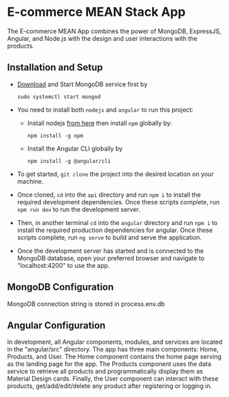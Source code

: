# E-commerce MEAN Stack App

The E-commerce MEAN App combines the power of MongoDB, ExpressJS, Angular, and Node.js with the design and user interactions with the products.

## Installation and Setup
 
- [Download](https://www.mongodb.com/try/download/community) and Start MongoDB service first by 
  ```
  sudo systemctl start mongod
  ```
- You need to install both `nodejs` and `angular` to run this project: 
  - Install nodejs [from here](https://nodejs.org/en/download/) then install `npm` globally by:
    ```
    npm install -g npm
    ```
  - Install the Angular CLI globally by 
    ```
    npm install -g @angular/cli
    ```

- To get started, `git clone` the project into the desired location on your machine.


- Once cloned, `cd` into the `api` directory and run `npm i` to install the required development dependencies. Once these scripts complete, run `npm run dev` to run the development server.
  
- Then, in another terminal `cd` into the `angular` directory and run `npm i` to install the required production dependencies for angular. Once these scripts complete, run `ng serve` to build and serve the application. 

- Once the development server has started and is connected to the MongoDB database, open your preferred browser and navigate to "localhost:4200" to use the app.

## MongoDB Configuration

MongoDB connection string is stored in process.env.db

## Angular Configuration

In development, all Angular components, modules, and services are located in the "angular/src" directory. The app has three main components: Home, Products, and User. The Home component contains the home page serving as the landing page for the app. The Products component uses the data service to retrieve all products and programmatically display them as Material Design cards. Finally, the User component can interact with these products, get/add/edit/delete any product after registering or logging in.